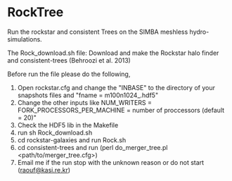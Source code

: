 # RockTree
Run the rockstar and consistent Trees on the SIMBA meshless hydro-simulations.  

The Rock_download.sh file: Download and make the Rockstar halo finder and consistent-trees (Behroozi et al. 2013) 

 Before run the file please do the following,

 1. Open rockstar.cfg and change the "INBASE" to the directory of your snapshots files and "fname = m100n1024_<snap>.hdf5"
 2. Change the other inputs like NUM_WRITERS = FORK_PROCESSORS_PER_MACHINE = number of proccessors (default = 20)"
 3. Check the HDF5 lib in the Makefile
 4. run sh Rock_download.sh
 5. cd rockstar-galaxies and run Rock.sh
 6. cd consistent-trees and run (perl do_merger_tree.pl  <path/to/merger_tree.cfg>)
 7. Email me if the run stop with the unknown reason or do not start (raouf@kasi.re.kr)
